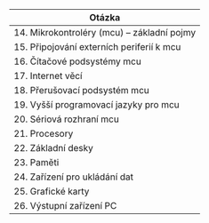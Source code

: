 | Otázka                                     |
| ------------------------------------------ |
| 14. Mikrokontroléry (mcu) – základní pojmy |
| 15. Připojování externích periferií k mcu  |
| 16. Čítačové podsystémy mcu                |
| 17. Internet věcí                          |
| 18. Přerušovací podsystém mcu              |
| 19. Vyšší programovací jazyky pro mcu      |
| 20. Sériová rozhraní mcu                   |
| 21. Procesory                              |
| 22. Základní desky                         |
| 23. Paměti                                 |
| 24. Zařízení pro ukládání dat              |
| 25. Grafické karty                         |
| 26. Výstupní zařízení PC                   |
